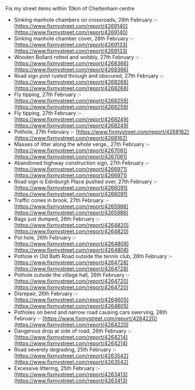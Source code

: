 Fix my street items within 10km of Cheltenham centre

<!-- fix_marker starts -->

- Sinking manhole chambers on crossroads, 28th February :- [https://www.fixmystreet.com/report/4269140](https://www.fixmystreet.com/report/4269140)
- Sinking manhole chamber cover, 28th February :- [https://www.fixmystreet.com/report/4269133](https://www.fixmystreet.com/report/4269133)
- Wooden Bollard rotted and wobbly, 27th February :- [https://www.fixmystreet.com/report/4268366](https://www.fixmystreet.com/report/4268366)
- Road sign post rusted through and obscured, 27th February :- [https://www.fixmystreet.com/report/4268268](https://www.fixmystreet.com/report/4268268)
- Fly tipping, 27th February :- [https://www.fixmystreet.com/report/4268259](https://www.fixmystreet.com/report/4268259)
- Fly tipping, 27th February :- [https://www.fixmystreet.com/report/4268249](https://www.fixmystreet.com/report/4268249)
- Pothole, 27th February :- [https://www.fixmystreet.com/report/4268162](https://www.fixmystreet.com/report/4268162)
- Masses of litter along the whole verge., 27th February :- [https://www.fixmystreet.com/report/4267061](https://www.fixmystreet.com/report/4267061)
- Abandoned highway construction sign, 27th February :- [https://www.fixmystreet.com/report/4266971](https://www.fixmystreet.com/report/4266971)
- Road sign is Edinburgh Place pushed over, 27th February :- [https://www.fixmystreet.com/report/4266091](https://www.fixmystreet.com/report/4266091)
- Traffic cones in brook, 27th February :- [https://www.fixmystreet.com/report/4265986](https://www.fixmystreet.com/report/4265986)
- Bags just dumped, 26th February :- [https://www.fixmystreet.com/report/4264820](https://www.fixmystreet.com/report/4264820)
- Pot hole, 26th February :- [https://www.fixmystreet.com/report/4264808](https://www.fixmystreet.com/report/4264808)
- Pothole in Old Bath Road outside the tennis club, 26th February :- [https://www.fixmystreet.com/report/4264728](https://www.fixmystreet.com/report/4264728)
- Pothole outside the village hall, 26th February :- [https://www.fixmystreet.com/report/4264720](https://www.fixmystreet.com/report/4264720)
- Disrepair, 26th February :- [https://www.fixmystreet.com/report/4264605](https://www.fixmystreet.com/report/4264605)
- Potholes on bend and narrow road causing cars swerving, 26th February :- [https://www.fixmystreet.com/report/4264220](https://www.fixmystreet.com/report/4264220)
- Dangerous drop at side of road, 26th February :- [https://www.fixmystreet.com/report/4264214](https://www.fixmystreet.com/report/4264214)
- Road severely degrading, 25th February :- [https://www.fixmystreet.com/report/4263542](https://www.fixmystreet.com/report/4263542)
- Excessive littering, 25th February :- [https://www.fixmystreet.com/report/4263413](https://www.fixmystreet.com/report/4263413)

<!-- fix_marker ends -->